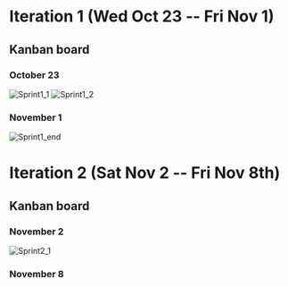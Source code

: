 # Iteration 1 (Wed Oct 23 -- Fri Nov 1)
## Kanban board
### October 23
![Sprint1_1 ](https://github.ncsu.edu/csc510-fall2019/CSC510-24/blob/master/images/Sprint1-1.JPG)
![Sprint1_2 ](https://github.ncsu.edu/csc510-fall2019/CSC510-24/blob/master/images/Sprint1-2.JPG)
### November 1
![Sprint1_end ](https://github.ncsu.edu/csc510-fall2019/CSC510-24/blob/master/images/Sprint1-end.JPG)

# Iteration 2 (Sat Nov 2 -- Fri Nov 8th)
## Kanban board
### November 2
![Sprint2_1 ](https://github.ncsu.edu/csc510-fall2019/CSC510-24/blob/master/images/Sprint2-1.JPG)
### November 8
